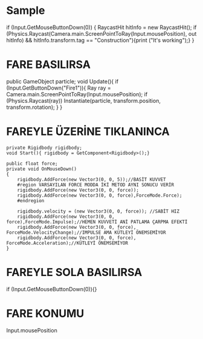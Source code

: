 # Sample
if (Input.GetMouseButtonDown(0))
{
RaycastHit hitInfo = new RaycastHit();
if (Physics.Raycast(Camera.main.ScreenPointToRay(Input.mousePosition), out hitInfo) && hitInfo.transform.tag == "Construction"){print ("It's working");}
}

# FARE BASILIRSA
public GameObject particle;
    void Update(){
        if (Input.GetButtonDown("Fire1")){
            Ray ray = Camera.main.ScreenPointToRay(Input.mousePosition);
            if (Physics.Raycast(ray)) Instantiate(particle, transform.position, transform.rotation);
        }
    }


# FAREYLE ÜZERİNE TIKLANINCA
    private Rigidbody rigidbody;
    void Start(){ rigidbody = GetComponent<Rigidbody>();}

    public float force;    
    private void OnMouseDown()
    {
        rigidbody.AddForce(new Vector3(0, 0, 5));//BASİT KUVVET
        #region VARSAYILAN FORCE MODDA İKİ METOD AYNI SONUCU VERİR
        rigidbody.AddForce(new Vector3(0, 0, force));  
        rigidbody.AddForce(new Vector3(0, 0, force),ForceMode.Force);
        #endregion

        rigidbody.velocity = (new Vector3(0, 0, force)); //SABİT HIZ
        rigidbody.AddForce(new Vector3(0, 0, force),ForceMode.Impulse);//HEMEN KUVVETİ ANİ PATLAMA ÇARPMA EFEKTİ
        rigidbody.AddForce(new Vector3(0, 0, force), ForceMode.VelocityChange);//IMPULSE AMA KÜTLEYİ ÖNEMSEMİYOR
        rigidbody.AddForce(new Vector3(0, 0, force), ForceMode.Acceleration);//KÜTLEYİ ÖNEMSEMİYOR
    }

# FAREYLE SOLA BASILIRSA
if (Input.GetMouseButtonDown(0)){}


# FARE KONUMU
Input.mousePosition

